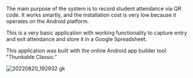 The main purpose of the system is to record student attendance via QR code. It works smartly, and the installation cost is very low because it operates on the Android platform.

This is a very basic application with working functionality to capture entry and exit attendance and store it in a Google Spreadsheet.

This application was built with the online Android app builder tool "Thunkable Classic."

![20220820_192932](https://user-images.githubusercontent.com/65550041/209720465-9b220a33-4aef-491b-a75c-1630b7d4d9d6.jpg)
gk
